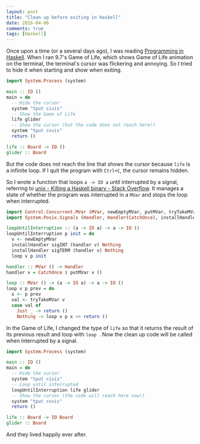 ```yaml
---
layout: post
title: "Clean up before exiting in Haskell"
date: 2016-04-06
comments: true
tags: [Haskell]
---
```


Once upon a time (or a several days ago), I was reading [Programming in Haskell](http://amzn.to/22Qe9zf). When I ran 9.7's Game of Life, which shows Game of Life animation on the terminal, the terminal's cursor was flickering and annoying. So I tried to hide it when starting and show when exiting.

```hs
import System.Process (system)

main :: IO ()
main = do
  -- Hide the cursor
  system "tput civis"
  -- Show the Game of Life
  life glider
  -- Show the cursor (but the code does not reach here!)
  system "tput cvvis"
  return ()

life :: Board -> IO ()
glider :: Board
```

But the code does not reach the line that shows the cursor because `life` is a infinite loop. If I quit the program with `Ctrl+C`, the cursor remains hidden.

So I wrote a function that loops `a -> IO a` until interrupted by a signal, referring to [unix - Killing a Haskell binary - Stack Overflow](http://stackoverflow.com/a/18430872/822317). It manages a state of whether the program was interrupted in a `MVar` and stops the loop when interrupted.

```hs
import Control.Concurrent.MVar (MVar, newEmptyMVar, putMVar, tryTakeMVar)
import System.Posix.Signals (Handler, Handler(CatchOnce), installHandler, sigINT, sigTERM)

loopUntilInterruption :: (a -> IO a) -> a -> IO ()
loopUntilInterruption p init = do
  v <- newEmptyMVar
  installHandler sigINT (handler v) Nothing
  installHandler sigTERM (handler v) Nothing
  loop v p init

handler :: MVar () -> Handler
handler v = CatchOnce $ putMVar v ()

loop :: MVar () -> (a -> IO a) -> a -> IO ()
loop v p prev = do
  x <- p prev
  val <- tryTakeMVar v
  case val of
    Just _ -> return ()
    Nothing -> loop v p x >> return ()
```

In the Game of Life, I changed the type of `life` so that it returns the result of its previous result and loop with `loop
`. Now the clean up code will be called when interrupted by a signal.

```hs
import System.Process (system)

main :: IO ()
main = do
  -- Hide the cursor
  system "tput civis"
  -- Loop until interrupted
  loopUntilInterruption life glider
  -- Show the cursor (the code will reach here now!)
  system "tput cvvis"
  return ()

life :: Board -> IO Board
glider :: Board
```

And they lived happily ever after.
